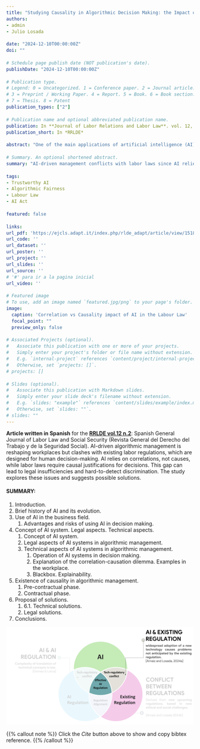 ```yaml
---
title: "Studying Causality in Algorithmic Decision Making: the Impact of IA in the Business Domain"
authors:
- admin
- Julio Losada

date: "2024-12-10T00:00:00Z"
doi: ""

# Schedule page publish date (NOT publication's date).
publishDate: "2024-12-10T00:00:00Z"

# Publication type.
# Legend: 0 = Uncategorized. 1 = Conference paper. 2 = Journal article.
# 3 = Preprint / Working Paper. 4 = Report. 5 = Book. 6 = Book section.
# 7 = Thesis. 8 = Patent
publication_types: ["2"]

# Publication name and optional abbreviated publication name.
publication: In **Journal of Labor Relations and Labor Law**. vol. 12, n. 3
publication_short: In *RRLDE*

abstract: "One of the main applications of artificial intelligence (AI) in the workplace is the so-called ‘algorithmic management’, which involves the delegation and execution of business functions in AI systems. As labour regulations have been created and developed around individuals, not machines, algorithmic management may give rise to new problems that cannot be dealt with under current regulations. One of these new problems is the fact that these systems base their operation on correlations (not on causes), and labour regulations require the concurrence of causes (not correlations) in the making of some business decisions. This dichotomy can generate possible problems related to the inexistence and/or lack of sufficiency of the legally required causes, or the generation of labour discrimination that is difficult to detect. For this reason, this study will examine these issues and propose different solutions."

# Summary. An optional shortened abstract.
summary: "AI-driven management conflicts with labor laws since AI relies on correlations, not causes, risking legal gaps and hidden discrimination. The study explores these issues and solutions."

tags:
- Trustworthy AI
- Algorithmic Fairness
- Labour Law
- AI Act

featured: false

links:
url_pdf: 'https://ejcls.adapt.it/index.php/rlde_adapt/article/view/1518'
url_code: ''
url_dataset: ''
url_poster: ''
url_project: ''
url_slides: ''
url_source: '' 
# '#' para ir a la pagina inicial
url_video: ''

# Featured image
# To use, add an image named `featured.jpg/png` to your page's folder. 
image:
  caption: 'Correlation vs Causality impact of AI in the Labour Law'
  focal_point: ""
  preview_only: false

# Associated Projects (optional).
#   Associate this publication with one or more of your projects.
#   Simply enter your project's folder or file name without extension.
#   E.g. `internal-project` references `content/project/internal-project/index.md`.
#   Otherwise, set `projects: []`.
# projects: []

# Slides (optional).
#   Associate this publication with Markdown slides.
#   Simply enter your slide deck's filename without extension.
#   E.g. `slides: "example"` references `content/slides/example/index.md`.
#   Otherwise, set `slides: ""`.
# slides: ""
---
```


**Article written in Spanish** for the [**RRLDE vol.12 n.2**](https://ejcls.adapt.it/index.php/rlde_adapt/issue/view/105): Spanish General Journal of Labor Law and Social Security (Revista General del Derecho del Trabajo y de la Seguridad Social). AI-driven algorithmic management is reshaping workplaces but clashes with existing labor regulations, which are designed for human decision-making. AI relies on correlations, not causes, while labor laws require causal justifications for decisions. This gap can lead to legal insufficiencies and hard-to-detect discrimination. The study explores these issues and suggests possible solutions.

#### SUMMARY:
1. Introduction.
2. Brief history of AI and its evolution. 
3. Use of AI in the business field. 
   1. Advantages and risks of using AI in decision making. 
4. Concept of AI system. Legal aspects. Technical aspects.
   1. Concept of AI system. 
   2. Legal aspects of AI systems in algorithmic management.
   3. Technical aspects of AI systems in algorithmic management.
      1. Operation of AI systems in decision making.
      2. Explanation of the correlation-causation dilemma. Examples in the workplace.
      3. Blackbox. Explainability. 
5. Existence of causality in algorithmic management. 
   1. Pre-contractual phase. 
   2. Contractual phase.
6. Proposal of solutions. 
   1. 6.1. Technical solutions.
   2. Legal solutions.
7. Conclusions.
   
![Effective regulation](featured.png "Effective regulation of AI in the workplace")




{{% callout note %}}
Click the *Cite* button above to show and copy bibtex reference.
{{% /callout %}}

